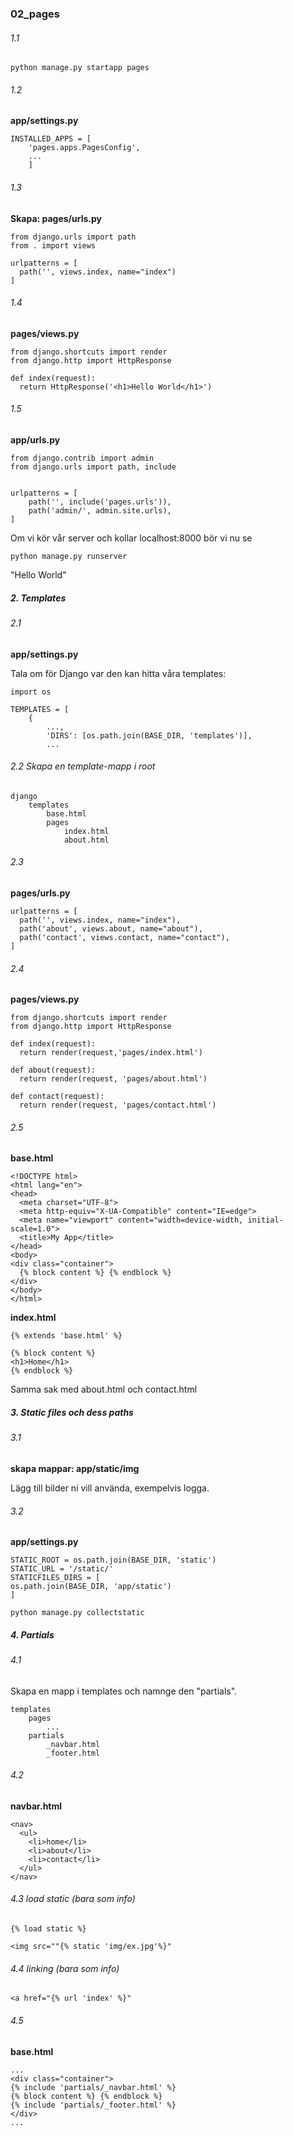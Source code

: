 ### 02_pages

###### 1.1

```
python manage.py startapp pages
```

###### 1.2

**app/settings.py**

```
INSTALLED_APPS = [
    'pages.apps.PagesConfig',
    ...
    ]
```

###### 1.3

**Skapa: pages/urls.py**

```
from django.urls import path
from . import views

urlpatterns = [
  path('', views.index, name="index")
]
```

###### 1.4

**pages/views.py**

```
from django.shortcuts import render
from django.http import HttpResponse

def index(request):
  return HttpResponse('<h1>Hello World</h1>')
```

###### 1.5

**app/urls.py**

```
from django.contrib import admin
from django.urls import path, include


urlpatterns = [
    path('', include('pages.urls')),
    path('admin/', admin.site.urls),
]
```

Om vi kör vår server och kollar localhost:8000 bör vi nu se

```
python manage.py runserver
```

"Hello World"

##### 2. Templates

###### 2.1

**app/settings.py**

Tala om för Django var den kan hitta våra templates:

```
import os

TEMPLATES = [
    {
        ...,
        'DIRS': [os.path.join(BASE_DIR, 'templates')],
        ...
```

###### 2.2 Skapa en template-mapp i root

```
django
	templates
		base.html
		pages
			index.html
			about.html
```

###### 2.3

**pages/urls.py**

```
urlpatterns = [
  path('', views.index, name="index"),
  path('about', views.about, name="about"),
  path('contact', views.contact, name="contact"),
]
```

###### 2.4

**pages/views.py**

```
from django.shortcuts import render
from django.http import HttpResponse

def index(request):
  return render(request,'pages/index.html')

def about(request):
  return render(request, 'pages/about.html')
  
def contact(request):
  return render(request, 'pages/contact.html')
```

###### 2.5

**base.html**

```
<!DOCTYPE html>
<html lang="en">
<head>
  <meta charset="UTF-8">
  <meta http-equiv="X-UA-Compatible" content="IE=edge">
  <meta name="viewport" content="width=device-width, initial-scale=1.0">
  <title>My App</title>
</head>
<body>
<div class="container">
  {% block content %} {% endblock %}
</div>
</body>
</html>
```

**index.html**

```
{% extends 'base.html' %}

{% block content %}
<h1>Home</h1>
{% endblock %}
```

Samma sak med about.html och contact.html

##### 3. Static files och dess paths

###### 3.1

**skapa mappar: app/static/img**

Lägg till bilder ni vill använda, exempelvis logga.

###### 3.2

**app/settings.py**

```
STATIC_ROOT = os.path.join(BASE_DIR, 'static')
STATIC_URL = '/static/'
STATICFILES_DIRS = [
os.path.join(BASE_DIR, 'app/static')
]

```

```
python manage.py collectstatic
```



##### 4. Partials

###### 4.1

Skapa en mapp i templates och namnge den "partials".

```
templates
	pages
		...
	partials
		_navbar.html
		_footer.html
```

###### 4.2

**navbar.html**

```
<nav>
  <ul>
    <li>home</li>
    <li>about</li>
    <li>contact</li>
  </ul>
</nav>
```

###### 4.3 load static (bara som info)

```
{% load static %}

<img src=""{% static 'img/ex.jpg'%}"
```

###### 4.4 linking (bara som info)

```
<a href="{% url 'index' %}"
```

###### 4.5 

**base.html**

```
...
<div class="container">
{% include 'partials/_navbar.html' %}
{% block content %} {% endblock %}
{% include 'partials/_footer.html' %}
</div>
...
```

